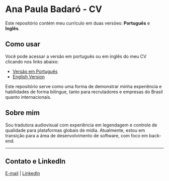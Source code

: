 # Ana Paula Badaró - CV

Este repositório contém meu currículo em duas versões: **Português** e **Inglês**.

## Como usar

Você pode acessar a versão em português ou em inglês do meu CV clicando nos links abaixo:

- [Versão em Português](cv-pt.md)
- [English Version](cv-en.md)

Este repositório serve como uma forma de demonstrar minha experiência e habilidades de forma bilíngue, tanto para recrutadores e empresas do Brasil quanto internacionais.

## Sobre mim

Sou tradutora audiovisual com experiência em legendagem e controle de qualidade para plataformas globais de mídia. Atualmente, estou em transição para a área de desenvolvimento de software, com foco em back-end.

---
## Contato e LinkedIn
[E-mail](mailto:badaro_ap@proton.me) | [LinkedIn](http://linkedin.com/in/apbadaro)
